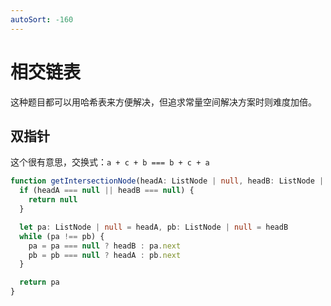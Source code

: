 ```yaml
---
autoSort: -160
---
```


# 相交链表

这种题目都可以用哈希表来方便解决，但追求常量空间解决方案时则难度加倍。

## 双指针

这个很有意思，交换式：`a + c + b === b + c + a`

``` ts
function getIntersectionNode(headA: ListNode | null, headB: ListNode | null): ListNode | null {
  if (headA === null || headB === null) {
    return null
  }

  let pa: ListNode | null = headA, pb: ListNode | null = headB
  while (pa !== pb) {
    pa = pa === null ? headB : pa.next
    pb = pb === null ? headA : pb.next
  }

  return pa
}
```
